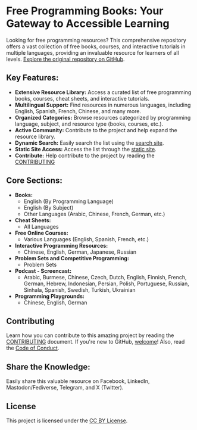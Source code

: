 # Free Programming Books: Your Gateway to Accessible Learning

Looking for free programming resources? This comprehensive repository offers a vast collection of free books, courses, and interactive tutorials in multiple languages, providing an invaluable resource for learners of all levels.  [Explore the original repository on GitHub](https://github.com/EbookFoundation/free-programming-books).

## Key Features:

*   **Extensive Resource Library:** Access a curated list of free programming books, courses, cheat sheets, and interactive tutorials.
*   **Multilingual Support:** Find resources in numerous languages, including English, Spanish, French, Chinese, and many more.
*   **Organized Categories:** Browse resources categorized by programming language, subject, and resource type (books, courses, etc.).
*   **Active Community:** Contribute to the project and help expand the resource library.
*   **Dynamic Search:** Easily search the list using the [search site](https://ebookfoundation.github.io/free-programming-books-search/).
*   **Static Site Access:** Access the list through the [static site](https://ebookfoundation.github.io/free-programming-books/).
*   **Contribute:** Help contribute to the project by reading the [CONTRIBUTING](docs/CONTRIBUTING.md)

## Core Sections:

*   **Books:**
    *   English (By Programming Language)
    *   English (By Subject)
    *   Other Languages (Arabic, Chinese, French, German, etc.)
*   **Cheat Sheets:**
    *   All Languages
*   **Free Online Courses:**
    *   Various Languages (English, Spanish, French, etc.)
*   **Interactive Programming Resources:**
    *   Chinese, English, German, Japanese, Russian
*   **Problem Sets and Competitive Programming:**
    *   Problem Sets
*   **Podcast - Screencast:**
    *   Arabic, Burmese, Chinese, Czech, Dutch, English, Finnish, French, German, Hebrew, Indonesian, Persian, Polish, Portuguese, Russian, Sinhala, Spanish, Swedish, Turkish, Ukrainian
*   **Programming Playgrounds:**
    *   Chinese, English, German
## Contributing

Learn how you can contribute to this amazing project by reading the [CONTRIBUTING](docs/CONTRIBUTING.md) document. If you're new to GitHub, [welcome](docs/HOWTO.md)!  Also, read the [Code of Conduct](docs/CODE_OF_CONDUCT.md).

## Share the Knowledge:

Easily share this valuable resource on Facebook, LinkedIn, Mastodon/Fediverse, Telegram, and X (Twitter).

## License

This project is licensed under the [CC BY License](LICENSE).
